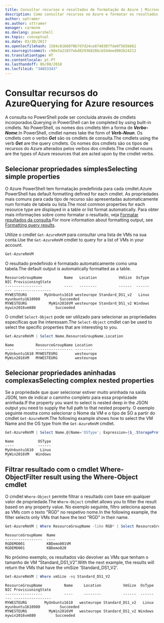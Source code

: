 ```yaml
---
title: Consultar recursos e resultados de formatação do Azure | Microsoft Docs
description: Como consultar recursos no Azure e formatar os resultados.
author: sptramer
ms.author: sttramer
manager: carmonm
ms.devlang: powershell
ms.topic: conceptual
ms.date: 03/30/2017
ms.openlocfilehash: 1584c8166078b7d7d24ce8748307fde0f565b662
ms.sourcegitcommit: c98e3a21037ebd82936828bcb544eed902b24212
ms.translationtype: HT
ms.contentlocale: pt-PT
ms.lasthandoff: 06/08/2018
ms.locfileid: "34853343"
---
```

# <a name="querying-for-azure-resources"></a><span data-ttu-id="06d63-103">Consultar recursos do Azure</span><span class="sxs-lookup"><span data-stu-id="06d63-103">Querying for Azure resources</span></span>

<span data-ttu-id="06d63-104">A consulta no PowerShell pode ser concluída através de cmdlets incorporados.</span><span class="sxs-lookup"><span data-stu-id="06d63-104">Querying in PowerShell can be completed by using built-in cmdlets.</span></span> <span data-ttu-id="06d63-105">No PowerShell, os nomes dos cmdlets têm a forma de  **_Verbo-Nome_**.</span><span class="sxs-lookup"><span data-stu-id="06d63-105">In PowerShell, cmdlet names take the form of **_Verb-Noun_**.</span></span> <span data-ttu-id="06d63-106">Os cmdlets com o verbo **_Get_** são os cmdlets de consulta.</span><span class="sxs-lookup"><span data-stu-id="06d63-106">The cmdlets using the verb **_Get_** are the query cmdlets.</span></span> <span data-ttu-id="06d63-107">Os nomes dos cmdlets são os tipos de recursos do Azure alterados pelos verbos dos cmdlets.</span><span class="sxs-lookup"><span data-stu-id="06d63-107">The cmdlet nouns are the types of Azure resources that are acted upon by the cmdlet verbs.</span></span>


## <a name="selecting-simple-properties"></a><span data-ttu-id="06d63-108">Selecionar propriedades simples</span><span class="sxs-lookup"><span data-stu-id="06d63-108">Selecting simple properties</span></span>

<span data-ttu-id="06d63-109">O Azure PowerShell tem formatação predefinida para cada cmdlet.</span><span class="sxs-lookup"><span data-stu-id="06d63-109">Azure PowerShell has default formatting defined for each cmdlet.</span></span> <span data-ttu-id="06d63-110">As propriedades mais comuns para cada tipo de recurso são apresentadas automaticamente num formato de tabela ou lista.</span><span class="sxs-lookup"><span data-stu-id="06d63-110">The most common properties for each resource type are displayed in a table or list format automatically.</span></span> <span data-ttu-id="06d63-111">Para obter mais informações sobre como formatar o resultado, veja [Formatar resultados da consulta](formatting-output.md).</span><span class="sxs-lookup"><span data-stu-id="06d63-111">For more information about formatting output, see [Formatting query results](formatting-output.md).</span></span>

<span data-ttu-id="06d63-112">Utilize o cmdlet `Get-AzureRmVM` para consultar uma lista de VMs na sua conta.</span><span class="sxs-lookup"><span data-stu-id="06d63-112">Use the `Get-AzureRmVM` cmdlet to query for a list of VMs in your account.</span></span>

```powershell
Get-AzureRmVM
```

<span data-ttu-id="06d63-113">O resultado predefinido é formatado automaticamente como uma tabela.</span><span class="sxs-lookup"><span data-stu-id="06d63-113">The default output is automatically formatted as a table.</span></span>

```
ResourceGroupName          Name   Location          VmSize  OsType              NIC ProvisioningState
-----------------          ----   --------          ------  ------              --- -----------------
MYWESTEURG        MyUnbuntu1610 westeurope Standard_DS1_v2   Linux myunbuntu1610980         Succeeded
MYWESTEURG          MyWin2016VM westeurope Standard_DS1_v2 Windows   mywin2016vm880         Succeeded
```

<span data-ttu-id="06d63-114">O cmdlet `Select-Object` pode ser utilizado para selecionar as propriedades específicas que lhe interessam.</span><span class="sxs-lookup"><span data-stu-id="06d63-114">The `Select-Object` cmdlet can be used to select the specific properties that are interesting to you.</span></span>

```powershell
Get-AzureRmVM | Select Name,ResourceGroupName,Location
```

```
Name          ResourceGroupName Location
----          ----------------- --------
MyUnbuntu1610 MYWESTEURG        westeurope
MyWin2016VM   MYWESTEURG        westeurope
```

## <a name="selecting-complex-nested-properties"></a><span data-ttu-id="06d63-115">Selecionar propriedades aninhadas complexas</span><span class="sxs-lookup"><span data-stu-id="06d63-115">Selecting complex nested properties</span></span>

<span data-ttu-id="06d63-116">Se a propriedade que quer selecionar estiver muito aninhada na saída JSON, tem de indicar o caminho completo para essa propriedade aninhada.</span><span class="sxs-lookup"><span data-stu-id="06d63-116">If the property you want to select is nested deep in the JSON output you need to supply the full path to that nested property.</span></span> <span data-ttu-id="06d63-117">O exemplo seguinte mostra como selecionar o Nome da VM e o tipo de SO a partir do cmdlet `Get-AzureRmVM`.</span><span class="sxs-lookup"><span data-stu-id="06d63-117">The following example shows how to select the VM Name and the OS type from the `Get-AzureRmVM` cmdlet.</span></span>

```powershell
Get-AzureRmVM | Select Name,@{Name='OSType'; Expression={$_.StorageProfile.OSDisk.OSType}}
```

```
Name           OSType
----           ------
MyUnbuntu1610   Linux
MyWin2016VM   Windows
```

## <a name="filter-result-using-the-where-object-cmdlet"></a><span data-ttu-id="06d63-118">Filtrar resultado com o cmdlet Where-Object</span><span class="sxs-lookup"><span data-stu-id="06d63-118">Filter result using the Where-Object cmdlet</span></span>

<span data-ttu-id="06d63-119">O cmdlet `Where-Object` permite filtrar o resultado com base em qualquer valor de propriedade.</span><span class="sxs-lookup"><span data-stu-id="06d63-119">The `Where-Object` cmdlet allows you to filter the result based on any property value.</span></span> <span data-ttu-id="06d63-120">No exemplo seguinte, filtro seleciona apenas as VMs com o texto "RGD" no respetivo nome.</span><span class="sxs-lookup"><span data-stu-id="06d63-120">In the following example, the filter selects only VMs that have the text "RGD" in their name.</span></span>

```powershell
Get-AzureRmVM | Where ResourceGroupName -like RGD* | Select ResourceGroupName,Name
```

```
ResourceGroupName  Name
-----------------  ----
RGDEMO001          KBDemo001VM
RGDEMO001          KBDemo020
```

<span data-ttu-id="06d63-121">No próximo exemplo, os resultados vão devolver as VMs que tenham o tamanho de VM “Standard_DS1_V2”.</span><span class="sxs-lookup"><span data-stu-id="06d63-121">With the next example, the results will return the VMs that have the vmSize 'Standard_DS1_V2'.</span></span>

```powershell
Get-AzureRmVM | Where vmSize -eq Standard_DS1_V2
```

```
ResourceGroupName          Name     Location          VmSize  OsType              NIC ProvisioningState
-----------------          ----     --------          ------  ------              --- -----------------
MYWESTEURG        MyUnbuntu1610   westeurope Standard_DS1_v2   Linux myunbuntu1610980         Succeeded
MYWESTEURG          MyWin2016VM   westeurope Standard_DS1_v2 Windows   mywin2016vm880         Succeeded
```
